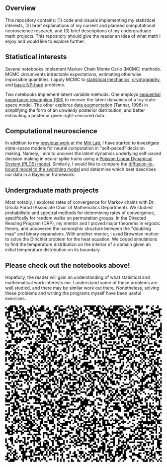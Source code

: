 ## Overview

This repository contains: (1) code and visuals implementing my statistical interests, (2) brief explanations of my current and planned computational neuroscience research, and (3) brief descriptions of my undergraduate math projects. This repository should give the reader an idea of what math I enjoy and would like to explore further. 

## Statistical interests

Several notebooks implement Markov Chain Monte Carlo (MCMC) methods. MCMC circumvents intractable expectations, estimating otherwise impossible quantities. I apply MCMC to [statistical mechanics](ising_model_mcmc/README.md), [cryptography](cipher_decoding/README.md), and [basic NP-hard](simulated_annealing/README.md) problems. 

Two notebooks implement latent variable methods. One employs [sequential importance resampling (SIR)](sequential_importance_resampling/README.md) to recover the latent dynamics of a toy state-space model. The other explores [data augmentation](data_augmentation/README.md) (Tanner, 1996) in simplifying the form of an unwieldy posterior distribution, and better estimating a posterior given right-censored data.

## Computational neuroscience

In addition to my [previous work](Miri_Lab_Research.pdf) at the [Miri Lab](https://www.mirilab.org), I have started to investigate state-space models for neural computation in "self-paced" decision making. Namely, I aim to uncover the latent dynamics underlying self-paced decision making in neural spike trains using a [Poisson Linear Dynamical System (PLDS) model](https://papers.nips.cc/paper_files/paper/2011/file/7143d7fbadfa4693b9eec507d9d37443-Paper.pdf). Similarly, I would like to compare the [diffusion-to-bound model to the switching model](https://www.cambridge.org/core/books/abs/advanced-state-space-methods-for-neural-and-clinical-data/estimating-state-and-parameters-in-state-space-models-of-spike-trains/FAB8634C2790F3461E3E86BB632EAE6F) and determine which best describes our data in a Bayesian framework.  

## Undergraduate math projects

Most notably, I explored rates of convergence for Markov chains with Dr. Ursula Porod (Associate Chair of Mathematics Department). We studied probabilistic and spectral methods for determining rates of convergence, specifically for random walks on permutation groups. In the Directed Reading Program (DRP), my mentor and I proved major theorems in ergodic theory, and uncovered the isomorphic structure between the "doubling map" and binary expansions. With another mentor, I used Brownian motion to solve the Dirichlet problem for the heat equation. We coded simulations to find the temperature distribution on the interior of a domain given an initial temperature distribution on its boundary. 

## Please check out the notebooks above!

Hopefully, the reader will gain an understanding of what statistical and mathematical work interests me. I understand some of these problems are well studied, and there may be similar work out there. Nonetheless, solving these problems and writing the programs myself have been useful exercises. 

![ising model low temp](ising_model_mcmc/ising_model_lowtemp.gif)
